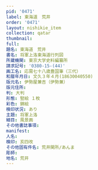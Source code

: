 ```yaml
---
pid: '0471'
label: 東海道　荒井
order: '0471'
layout: nishikie_item
collection: qatar
thumbnail: 
full: 
題名: 東海道　荒井
書名: 将軍上洛東海道行列図
所蔵機関: 東京大学史料編纂所
請求記号: '0380-15-(44)'
画工名: 応需七十八歳豊国筆（三代）
和暦年月日: 文久３年４月(18630040550)
版元名: 伊勢屋兼吉（伊勢兼）
版元住所: 
判: 大判
形態: 竪絵 １枚
彩色: 錦絵
検印状況: あり
主題: 将軍上洛
細目: 風景画
その他書誌事項: 
manifest: 
人名: 
検印: 亥四改
その他固有件名: 荒井関所/あんま
彫師: 
地名: 荒井
---
```

